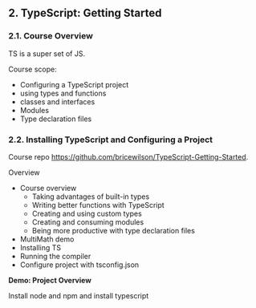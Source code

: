 ## 2. TypeScript: Getting Started
### 2.1. Course Overview

TS is a super set of JS.

Course scope:
- Configuring a TypeScript project
- using types and functions
- classes and interfaces
- Modules
- Type declaration files

### 2.2. Installing TypeScript and Configuring a Project

Course repo https://github.com/bricewilson/TypeScript-Getting-Started.

Overview
- Course overview
    - Taking advantages of built-in types
    - Writing better functions with TypeScript
    - Creating and using custom types
    - Creating and consuming modules
    - Being more productive with type declaration files
- MultiMath demo
- Installing TS
- Running the compiler
- Configure project with tsconfig.json

**Demo: Project Overview**

Install node and npm and install typescript
